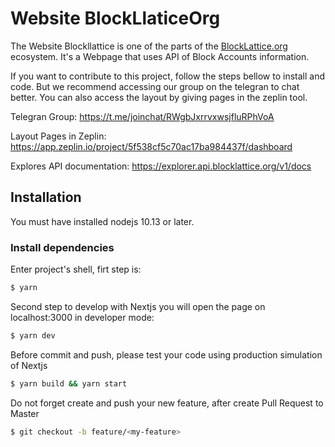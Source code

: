 # Website BlockLlaticeOrg

The Website Blockllattice is one of the parts of the [BlockLattice.org](https://blocklattice.org/) ecosystem. It's a Webpage that uses API of Block Accounts information. 

If you want to contribute to this project, follow the steps bellow to install and code. But we recommend accessing our group on the telegran to chat better. You can also access the layout by giving pages in the zeplin tool.

Telegran Group: https://t.me/joinchat/RWgbJxrrvxwsjfluRPhVoA

Layout Pages in Zeplin: https://app.zeplin.io/project/5f538cf5c70ac17ba984437f/dashboard

Explores API documentation: https://explorer.api.blocklattice.org/v1/docs

## Installation

You must have installed nodejs 10.13 or later. 

### Install dependencies

Enter project's shell, firt step is:
```bash
$ yarn
```

Second step to develop with Nextjs you will open the page on localhost:3000 in developer mode:
```bash
$ yarn dev
```

Before commit and push, please test your code using production simulation of Nextjs
```bash
$ yarn build && yarn start
```

Do not forget create and push your new feature, after create Pull Request to Master
```bash
$ git checkout -b feature/<my-feature>
```
